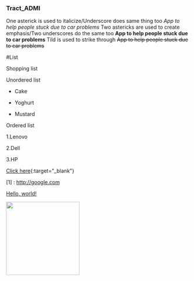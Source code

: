 ### Tract_ADMI
One asterick is used to italicize/Underscore does same thing too *App to help people stuck due to car problems*
Two astericks are used to create emphasis/Two underscores do the same too **App to help people stuck due to car problems**
Tild is used to strike through ~~App to help people stuck due to car problems~~

#List 

Shopping list

Unordered list

 * Cake
 
 * Yoghurt
 
 * Mustard

Ordered list

 1.Lenovo
 
 2.Dell
 
 3.HP
 
 [Click here](http://www.google.com){:target="_blank"}
 
 [1] : http://google.com 
 
<a href="http://example.com/" target="_blank">Hello, world!</a>

<img src="Images/" width="200" height="200"/>
